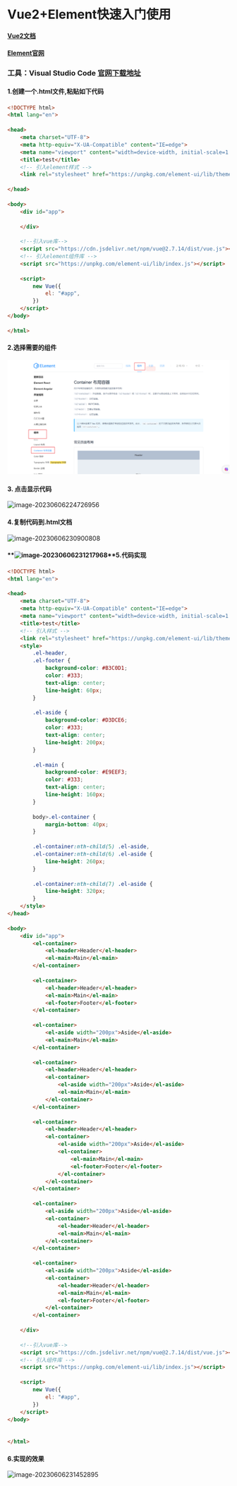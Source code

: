 # Vue2+Element快速入门使用

#### [Vue2文档](https://v2.cn.vuejs.org/v2/guide/installation.html)

#### [Element官网](https://element.eleme.cn/#/zh-CN/component/quickstart)

### 工具：Visual Studio Code [官网下载地址](https://code.visualstudio.com/)

#### 1.创建一个.html文件,粘贴如下代码

```html
<!DOCTYPE html>
<html lang="en">

<head>
    <meta charset="UTF-8">
    <meta http-equiv="X-UA-Compatible" content="IE=edge">
    <meta name="viewport" content="width=device-width, initial-scale=1.0">
    <title>test</title>
    <!-- 引入element样式 -->
    <link rel="stylesheet" href="https://unpkg.com/element-ui/lib/theme-chalk/index.css">

</head>

<body>
    <div id="app">

    </div>

    <!--引入vue库-->
    <script src="https://cdn.jsdelivr.net/npm/vue@2.7.14/dist/vue.js"></script>
    <!-- 引入element组件库 -->
    <script src="https://unpkg.com/element-ui/lib/index.js"></script>

    <script>
        new Vue({
            el: "#app",
        })
    </script>
</body>

</html>
```

#### 2.选择需要的组件

![01](images/01.png)

#### 3. 点击显示代码

![image-20230606224726956](C:\Users\47052\Desktop\image-20230606224726956.png)



#### 4.复制代码到.html文档

![image-20230606230900808](C:\Users\47052\AppData\Roaming\Typora\typora-user-images\image-20230606230900808.png)

#### **![image-20230606231217968](C:\Users\47052\AppData\Roaming\Typora\typora-user-images\image-20230606231217968.png)**5.代码实现

```html
<!DOCTYPE html>
<html lang="en">

<head>
    <meta charset="UTF-8">
    <meta http-equiv="X-UA-Compatible" content="IE=edge">
    <meta name="viewport" content="width=device-width, initial-scale=1.0">
    <title>test</title>
    <!-- 引入样式 -->
    <link rel="stylesheet" href="https://unpkg.com/element-ui/lib/theme-chalk/index.css">
    <style>
        .el-header,
        .el-footer {
            background-color: #B3C0D1;
            color: #333;
            text-align: center;
            line-height: 60px;
        }

        .el-aside {
            background-color: #D3DCE6;
            color: #333;
            text-align: center;
            line-height: 200px;
        }

        .el-main {
            background-color: #E9EEF3;
            color: #333;
            text-align: center;
            line-height: 160px;
        }

        body>.el-container {
            margin-bottom: 40px;
        }

        .el-container:nth-child(5) .el-aside,
        .el-container:nth-child(6) .el-aside {
            line-height: 260px;
        }

        .el-container:nth-child(7) .el-aside {
            line-height: 320px;
        }
    </style>
</head>

<body>
    <div id="app">
        <el-container>
            <el-header>Header</el-header>
            <el-main>Main</el-main>
        </el-container>

        <el-container>
            <el-header>Header</el-header>
            <el-main>Main</el-main>
            <el-footer>Footer</el-footer>
        </el-container>

        <el-container>
            <el-aside width="200px">Aside</el-aside>
            <el-main>Main</el-main>
        </el-container>

        <el-container>
            <el-header>Header</el-header>
            <el-container>
                <el-aside width="200px">Aside</el-aside>
                <el-main>Main</el-main>
            </el-container>
        </el-container>

        <el-container>
            <el-header>Header</el-header>
            <el-container>
                <el-aside width="200px">Aside</el-aside>
                <el-container>
                    <el-main>Main</el-main>
                    <el-footer>Footer</el-footer>
                </el-container>
            </el-container>
        </el-container>

        <el-container>
            <el-aside width="200px">Aside</el-aside>
            <el-container>
                <el-header>Header</el-header>
                <el-main>Main</el-main>
            </el-container>
        </el-container>

        <el-container>
            <el-aside width="200px">Aside</el-aside>
            <el-container>
                <el-header>Header</el-header>
                <el-main>Main</el-main>
                <el-footer>Footer</el-footer>
            </el-container>
        </el-container>

    </div>

    <!--引入vue库-->
    <script src="https://cdn.jsdelivr.net/npm/vue@2.7.14/dist/vue.js"></script>
    <!-- 引入组件库 -->
    <script src="https://unpkg.com/element-ui/lib/index.js"></script>

    <script>
        new Vue({
            el: "#app",
        })
    </script>
</body>


</html>
```

#### 6.实现的效果

![image-20230606231452895](C:\Users\47052\AppData\Roaming\Typora\typora-user-images\image-20230606231452895.png)
